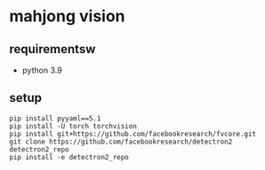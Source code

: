 # mahjong vision

## requirementsw

- python 3.9

## setup

```
pip install pyyaml==5.1
pip install -U torch torchvision
pip install git+https://github.com/facebookresearch/fvcore.git
git clone https://github.com/facebookresearch/detectron2 detectron2_repo
pip install -e detectron2_repo


```